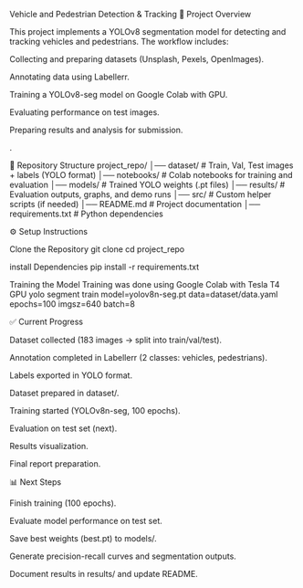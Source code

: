 Vehicle and Pedestrian Detection & Tracking
📌 Project Overview

This project implements a YOLOv8 segmentation model for detecting and tracking vehicles and pedestrians.
The workflow includes:

Collecting and preparing datasets (Unsplash, Pexels, OpenImages).

Annotating data using Labellerr.

Training a YOLOv8-seg model on Google Colab with GPU.

Evaluating performance on test images.

Preparing results and analysis for submission.

.

📂 Repository Structure
project_repo/
│── dataset/          # Train, Val, Test images + labels (YOLO format)
│── notebooks/        # Colab notebooks for training and evaluation
│── models/           # Trained YOLO weights (.pt files)
│── results/          # Evaluation outputs, graphs, and demo runs
│── src/              # Custom helper scripts (if needed)
│── README.md         # Project documentation
│── requirements.txt  # Python dependencies

⚙️ Setup Instructions

Clone the Repository
git clone <repo-link>
cd project_repo

install Dependencies
pip install -r requirements.txt

Training the Model
Training was done using Google Colab with Tesla T4 GPU
yolo segment train model=yolov8n-seg.pt data=dataset/data.yaml epochs=100 imgsz=640 batch=8




✅ Current Progress

 Dataset collected (183 images → split into train/val/test).

 Annotation completed in Labellerr (2 classes: vehicles, pedestrians).

 Labels exported in YOLO format.

 Dataset prepared in dataset/.

 Training started (YOLOv8n-seg, 100 epochs).

 Evaluation on test set (next).

 Results visualization.

 Final report preparation.


📊 Next Steps

Finish training (100 epochs).

Evaluate model performance on test set.

Save best weights (best.pt) to models/.

Generate precision-recall curves and segmentation outputs.

Document results in results/ and update README.
